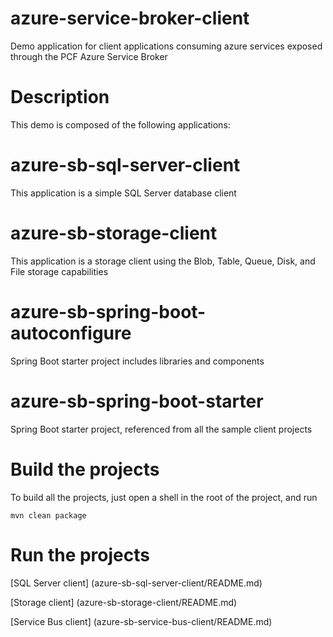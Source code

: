 # azure-service-broker-client
Demo application for client applications consuming azure services exposed through the PCF Azure Service Broker

# Description
This demo is composed of the following applications:

# azure-sb-sql-server-client
This application is a simple SQL Server database client

# azure-sb-storage-client
This application is a storage client using the Blob, Table, Queue, Disk, and File storage capabilities

# azure-sb-spring-boot-autoconfigure
Spring Boot starter project includes libraries and components

# azure-sb-spring-boot-starter
Spring Boot starter project, referenced from all the sample client projects

# Build the projects
To build all the projects, just open a shell in the root of the project, and run
```
mvn clean package
```

# Run the projects
[SQL Server client] (azure-sb-sql-server-client/README.md)

[Storage client] (azure-sb-storage-client/README.md)

[Service Bus client] (azure-sb-service-bus-client/README.md)




